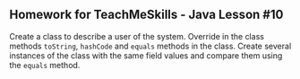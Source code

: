 ## Homework for TeachMeSkills - Java Lesson #10

Create a class to describe a user of the system. Override in the class methods
`toString`, `hashCode` and `equals` methods in the class. Create several instances of the class with the same
field values and compare them using the `equals` method.